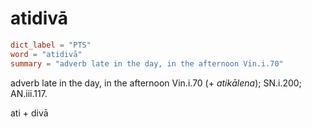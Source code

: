 # atidivā

``` toml
dict_label = "PTS"
word = "atidivā"
summary = "adverb late in the day, in the afternoon Vin.i.70"
```

adverb late in the day, in the afternoon Vin.i.70 (\+ *atikālena*); SN.i.200; AN.iii.117.

ati \+ divā

